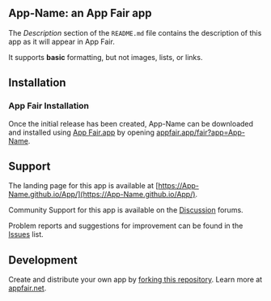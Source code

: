 ## App-Name: an App Fair app

The _Description_ section of the `README.md` file contains the description
of this app as it will appear in App Fair.

It supports **basic** formatting, but not images, lists, or links.

## Installation

### App Fair Installation

Once the initial release has been created,
App-Name can be downloaded and installed using
[App Fair.app](https://www.appfair.app)
by opening
[appfair.app/fair?app=App-Name](https://appfair.app/fair?app=App-Name).

## Support

The landing page for this app is available at
[https://App-Name.github.io/App/](https://App-Name.github.io/App/).

Community Support for this app is available on the
[Discussion](../../discussions) forums.

Problem reports and suggestions for improvement can be found in the
[Issues](../../issues) list.

## Development

Create and distribute your own app by
[forking this repository](../../fork).
Learn more at [appfair.net](https://appfair.net).
